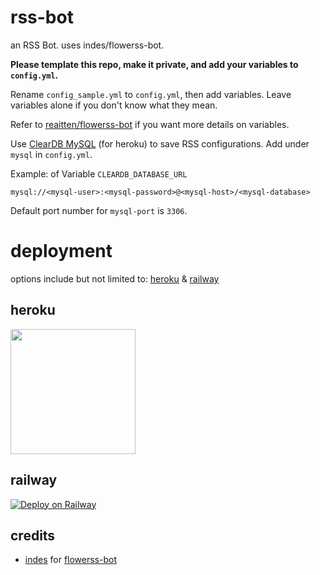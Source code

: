 # rss-bot
an RSS Bot. uses indes/flowerss-bot.

**Please template this repo, make it private, and add your variables to ``config.yml``.**

Rename ``config_sample.yml`` to ``config.yml``, then add variables. Leave variables alone if you don't know what they mean.

Refer to [reaitten/flowerss-bot](https://github.com/reaitten/flowerss-bot) if you want more details on variables.

Use [ClearDB MySQL](https://elements.heroku.com/addons/cleardb) (for heroku) to save RSS configurations. Add under ``mysql`` in ``config.yml``. 

Example: of Variable ``CLEARDB_DATABASE_URL``
```
mysql://<mysql-user>:<mysql-password>@<mysql-host>/<mysql-database>
```
Default port number for ``mysql-port`` is ``3306``.

# deployment
options include but not limited to: [heroku](http://heroku.com) & [railway](http://railway.app) 
## heroku
<p><a href="https://heroku.com/deploy?template=https://github.com/reaitten/rss-bot"> <img src="https://img.shields.io/badge/Deploy%20To%20Heroku-blueviolet?style=for-the-badge&logo=heroku" width="200""/></a></p>

## railway
[![Deploy on Railway](https://railway.app/button.svg)](https://railway.app/new/template?template=https%3A%2F%2Fgithub.com%2Freaitten%2Frss-bot)

## credits
- [indes](https://github.com/indes) for [flowerss-bot](https://github.com/indes/flowerss-bot)
